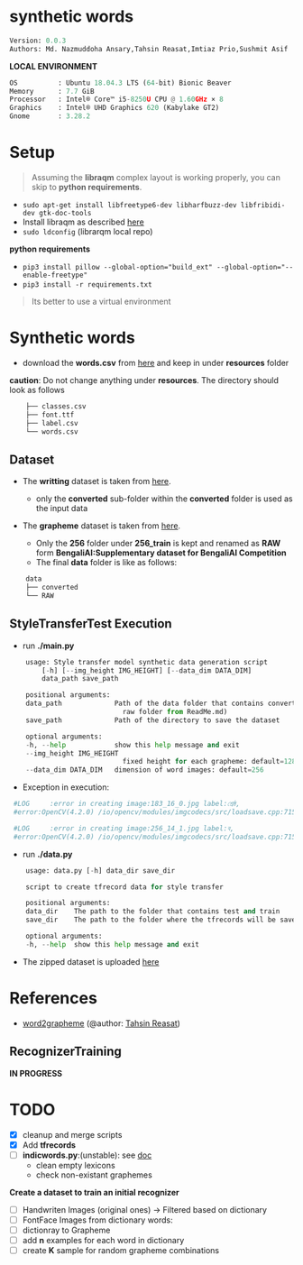 # synthetic words


```python
Version: 0.0.3     
Authors: Md. Nazmuddoha Ansary,Tahsin Reasat,Imtiaz Prio,Sushmit Asif  
```
**LOCAL ENVIRONMENT**  
```python
OS          : Ubuntu 18.04.3 LTS (64-bit) Bionic Beaver        
Memory      : 7.7 GiB  
Processor   : Intel® Core™ i5-8250U CPU @ 1.60GHz × 8    
Graphics    : Intel® UHD Graphics 620 (Kabylake GT2)  
Gnome       : 3.28.2  
```
# Setup
>Assuming the **libraqm** complex layout is working properly, you can skip to **python requirements**. 
*  ```sudo apt-get install libfreetype6-dev libharfbuzz-dev libfribidi-dev gtk-doc-tools```
* Install libraqm as described [here](https://github.com/HOST-Oman/libraqm)
* ```sudo ldconfig``` (librarqm local repo)

**python requirements**

* ```pip3 install pillow --global-option="build_ext" --global-option="--enable-freetype"```
* ```pip3 install -r requirements.txt``` 
> Its better to use a virtual environment 



# Synthetic words
* download the **words.csv** from [here](https://www.kaggle.com/reasat/extract-word-image-and-label) and keep in under **resources** folder

**caution**: Do not change anything under **resources**. The directory should look as follows
```python
    ├── classes.csv
    ├── font.ttf
    ├── label.csv
    └── words.csv
```


## Dataset
* The **writting** dataset is taken from [here](https://www.kaggle.com/reasat/banglawriting).
    * only the **converted**  sub-folder within the **converted** folder is used as the input data 

* The **grapheme** dataset is taken from [here](https://www.kaggle.com/pestipeti/bengali-quick-eda/#data). 
    * Only the **256** folder under **256_train** is kept and renamed as **RAW** form **BengaliAI:Supplementary dataset for BengaliAI Competition**
    * The final **data** folder is like as follows:

```python
    data
    ├── converted
    └── RAW
```


## StyleTransferTest Execution
* run **./main.py**
```python
    usage: Style transfer model synthetic data generation script
        [-h] [--img_height IMG_HEIGHT] [--data_dim DATA_DIM]
        data_path save_path

    positional arguments:
    data_path             Path of the data folder that contains converted and
                            raw folder from ReadMe.md)
    save_path             Path of the directory to save the dataset

    optional arguments:
    -h, --help            show this help message and exit
    --img_height IMG_HEIGHT
                            fixed height for each grapheme: default=128
    --data_dim DATA_DIM   dimension of word images: default=256

```
* Exception in execution:
```python
 #LOG     :error in creating image:183_16_0.jpg label:শ্রেষ্ঠ,
 #error:OpenCV(4.2.0) /io/opencv/modules/imgcodecs/src/loadsave.cpp:715: error: (-215:Assertion failed) !_img.empty() in function 'imwrite'

 #LOG     :error in creating image:256_14_1.jpg label:ব,
 #error:OpenCV(4.2.0) /io/opencv/modules/imgcodecs/src/loadsave.cpp:715: error: (-215:Assertion failed) !_img.empty() in function 'imwrite'

```
* run **./data.py**
```python
    usage: data.py [-h] data_dir save_dir

    script to create tfrecord data for style transfer

    positional arguments:
    data_dir    The path to the folder that contains test and train
    save_dir    The path to the folder where the tfrecords will be saved

    optional arguments:
    -h, --help  show this help message and exit

```
* The zipped dataset is uploaded [here](https://www.kaggle.com/nazmuddhohaansary/banglawords)
# References

* [word2grapheme](https://www.kaggle.com/reasat/extract-word-image-and-label) (@author: [Tahsin Reasat](https://www.kaggle.com/reasat))


## RecognizerTraining 
**IN PROGRESS**


# TODO
- [x] cleanup and merge scripts
- [x] Add **tfrecords**
- [ ] **indicwords.py**:(unstable): see [doc](/doc/indicwords.md)
    * clean empty lexicons
    * check non-existant graphemes

**Create a dataset to train an initial recognizer**
- [ ] Handwriten Images (original ones) -> Filtered based on dictionary
- [ ] FontFace Images  from dictionary words:
- [ ] dictionray to Grapheme
- [ ] add **n** examples for each word in dictionary
- [ ] create **K** sample for random grapheme combinations
